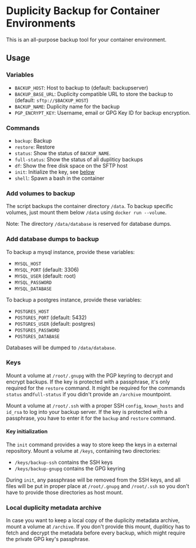 # Duplicity Backup for Container Environments

This is an all-purpose backup tool for your container environment.


## Usage

### Variables

* `BACKUP_HOST`: Host to backup to (default: backupserver)
* `BACKUP_BASE_URL`: Duplicity compatible URL to store the backup to (default: `sftp://$BACKUP_HOST`)
* `BACKUP_NAME`: Duplicity name for the backup
* `PGP_ENCRYPT_KEY`: Username, email or GPG Key ID for backup encryption.


### Commands

* `backup`: Backup
* `restore`: Restore
* `status`: Show the status of `BACKUP_NAME`.
* `full-status`: Show the status of all dupliticy backups
* `df`: Show the free disk space on the SFTP host
* `init`: Initialize the key, see [below](#key-initialization)
* `shell`: Spawn a bash in the container


### Add volumes to backup

The script backups the container directory `/data`. To backup specific volumes, just mount them below `/data` using `docker run --volume`.

Note: The directory `/data/database` is reserved for database dumps.


### Add database dumps to backup

To backup a mysql instance, provide these variables:

* `MYSQL_HOST`
* `MYSQL_PORT` (default: 3306)
* `MYSQL_USER` (default: root)
* `MYSQL_PASSWORD`
* `MYSQL_DATABASE`

To backup a postgres instance, provide these variables:

* `POSTGRES_HOST`
* `POSTGRES_PORT` (default: 5432)
* `POSTGRES_USER` (default: postgres)
* `POSTGRES_PASSWORD`
* `POSTGRES_DATABASE`

Databases will be dumped to `/data/database`.


### Keys

Mount a volume at `/root/.gnupg` with the PGP keyring to decrypt and encrypt backups. If the key is protected with a passphrase, it's only required for the `restore` command. It might be required for the commands `status` and`full-status` if you didn't provide an `/archive` mountpoint.

Mount a volume at `/root/.ssh` with a proper SSH `config`, `known_hosts` and `id_rsa` to log into your backup server. If the key is protected with a passphrase, you have to enter it for the `backup` and `restore` command.


#### Key initialization

The `init` command provides a way to store keep the keys in a external repository. Mount a volume at `/keys`, containing two directories:

- `/keys/backup-ssh` contains the SSH keys
- `/keys/backup-gnupg` contains the GPG keyring

During `init`, any passphrase will be removed from the SSH keys, and all files will be put in proper place at `/root/.gnupg` and `/root/.ssh` so you don't have to provide those directories as host mount.


### Local duplicity metadata archive

In case you want to keep a local copy of the duplicity metadata archive, mount a volume at `/archive`. If you don't provide this mount, dupliticy has to fetch and decrypt the metadata before every backup, which might require the private GPG key's passphrase.
